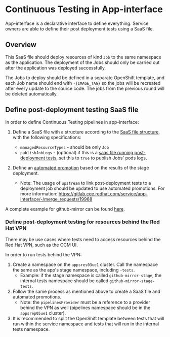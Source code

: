 # Continuous Testing in App-interface

App-interface is a declarative interface to define everything.
Service owners are able to define their post deployment tests using a SaaS file.

## Overview

This SaaS file should deploy resources of kind `Job` to the same namespace as the application. The deployment of the Jobs should only be carried out after the application was deployed successfully.

The Jobs to deploy should be defined in a separate OpenShift template, and each Job name should end with `-{IMAGE_TAG}` so the jobs will be recreated after every update to the source code. The jobs from the previous round will be deleted automatically.

## Define post-deployment testing SaaS file

In order to define Continuous Testing pipelines in app-interface:

1. Define a SaaS file with a structure according to the [SaaS file structure](/docs/app-sre/continuous-delivery-in-app-interface.md#saas-file-structure), with the following specifications:
    * `managedResourceTypes` - should be only `Job`
    * `publishJobLogs` - (optional) if this is a [saas file running post-deployment tests](), set this to `true` to publish Jobs' pods logs.

2. Define an [automated promotion](https://gitlab.cee.redhat.com/service/app-interface/-/blob/master/docs/app-sre/continuous-delivery-in-app-interface.md#automatedgated-promotions) based on the results of the stage deployment.
    * Note: The usage of `upstream` to link post-deployment tests to a deployment job should be updated to use automated promotions. For more information: https://gitlab.cee.redhat.com/service/app-interface/-/merge_requests/19968

A complete example for github-mirror can be found [here](/data/services/github-mirror/cicd/test.yaml).

### Define post-deployment testing for resources behind the Red Hat VPN

There may be use cases where tests need to access resources behind the Red Hat VPN, such as the OCM UI.

In order to run tests behind the VPN:

1. Create a namespace on the `appsres03ue1` cluster. Call the namespace the same as the app's stage namespace, including `-tests`.
    * Example: if the stage namespace is called `github-mirror-stage`, the internal tests namespace should be called `github-mirror-stage-tests`.
1. Follow the same process as mentioned above to create a SaaS file and automated promotions.
    * Note: the `pipelinesProvider` must be a reference to a provider behind the VPN as well (pipelines namespace should be in the `appsrep05ue1` cluster).
1. It is recommended to split the OpenShift template between tests that will run within the service namespace and tests that will run in the internal tests namespace.

